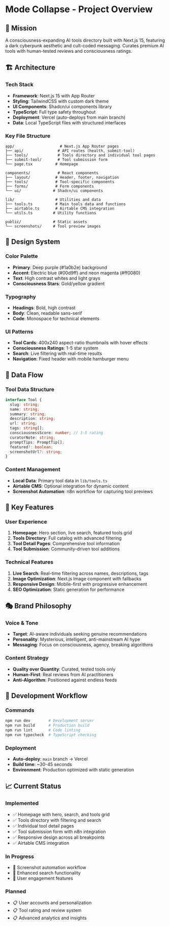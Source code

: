 # Mode Collapse - Project Overview

## 🎯 Mission
A consciousness-expanding AI tools directory built with Next.js 15, featuring a dark cyberpunk aesthetic and cult-coded messaging. Curates premium AI tools with human-tested reviews and consciousness ratings.

## 🏗️ Architecture

### Tech Stack
- **Framework**: Next.js 15 with App Router
- **Styling**: TailwindCSS with custom dark theme
- **UI Components**: Shadcn/ui components library
- **TypeScript**: Full type safety throughout
- **Deployment**: Vercel (auto-deploys from main branch)
- **Data**: Local TypeScript files with structured interfaces

### Key File Structure
```
app/                    # Next.js App Router pages
├── api/               # API routes (health, submit-tool)
├── tools/             # Tools directory and individual tool pages
├── submit-tool/       # Tool submission form
└── page.tsx          # Homepage

components/            # React components
├── layout/           # Header, footer, navigation
├── tools/            # Tool-specific components
├── forms/            # Form components
└── ui/              # Shadcn/ui components

lib/                  # Utilities and data
├── tools.ts          # Main tools data and functions
├── airtable.ts       # Airtable CMS integration
└── utils.ts         # Utility functions

public/              # Static assets
└── screenshots/     # Tool preview images
```

## 🎨 Design System

### Color Palette
- **Primary**: Deep purple (#1a0b2e) background
- **Accent**: Electric blue (#00d9ff) and neon magenta (#ff0080)
- **Text**: High contrast whites and light grays
- **Consciousness Stars**: Gold/yellow gradient

### Typography
- **Headings**: Bold, high contrast
- **Body**: Clean, readable sans-serif
- **Code**: Monospace for technical elements

### UI Patterns
- **Tool Cards**: 400x240 aspect-ratio thumbnails with hover effects
- **Consciousness Ratings**: 1-5 star system
- **Search**: Live filtering with real-time results
- **Navigation**: Fixed header with mobile hamburger menu

## 🔄 Data Flow

### Tool Data Structure
```typescript
interface Tool {
  slug: string;
  name: string;
  summary: string;
  description: string;
  url: string;
  tags: string[];
  consciousnessScore: number; // 1-5 rating
  curatorNote: string;
  promptTips: PromptTip[];
  featured?: boolean;
  screenshotUrl?: string;
}
```

### Content Management
- **Local Data**: Primary tool data in `lib/tools.ts`
- **Airtable CMS**: Optional integration for dynamic content
- **Screenshot Automation**: n8n workflow for capturing tool previews

## 🚀 Key Features

### User Experience
1. **Homepage**: Hero section, live search, featured tools grid
2. **Tools Directory**: Full catalog with advanced filtering
3. **Tool Detail Pages**: Comprehensive tool information
4. **Tool Submission**: Community-driven tool additions

### Technical Features
1. **Live Search**: Real-time filtering across names, descriptions, tags
2. **Image Optimization**: Next.js Image component with fallbacks
3. **Responsive Design**: Mobile-first with progressive enhancement
4. **SEO Optimization**: Static generation for performance

## 🎭 Brand Philosophy

### Voice & Tone
- **Target**: AI-aware individuals seeking genuine recommendations
- **Personality**: Mysterious, intelligent, anti-mainstream AI hype
- **Messaging**: Focus on consciousness, agency, breaking algorithms

### Content Strategy
- **Quality over Quantity**: Curated, tested tools only
- **Human-First**: Real reviews from AI practitioners
- **Anti-Algorithm**: Positioned against endless feeds

## 🔧 Development Workflow

### Commands
```bash
npm run dev        # Development server
npm run build      # Production build
npm run lint       # Code linting
npm run typecheck  # TypeScript checking
```

### Deployment
- **Auto-deploy**: `main` branch → Vercel
- **Build time**: ~30-45 seconds
- **Environment**: Production optimized with static generation

## 📈 Current Status

### Implemented
- ✅ Homepage with hero, search, and tools grid
- ✅ Tools directory with filtering and search
- ✅ Individual tool detail pages
- ✅ Tool submission form with n8n integration
- ✅ Responsive design across all breakpoints
- ✅ Airtable CMS integration

### In Progress
- 🔄 Screenshot automation workflow
- 🔄 Enhanced search functionality
- 🔄 User engagement features

### Planned
- 📋 User accounts and personalization
- 📋 Tool rating and review system
- 📋 Advanced analytics and insights